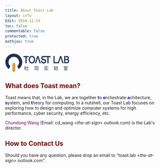 ```yaml
---
title: About Toast Lab
layout: info
Edit: 2018-11-14
toc: false
commentable: false
protected: true
mathjax: true
---
```

<img src="./logo.png" alt="The Logo of Toast Lab" width="210"> <br>
<h2><a class="toast"><font color="maroon">What does Toast mean?</font></a></h2>
<p>Toast means that, in the Lab, we are together <strong><font color="blue">t</font></strong>o <strong><font color="blue">o</font></strong>rchestrate <strong><font color="blue">a</font></strong>chitecture, <strong><font color="blue">s</font></strong>ystem, and <strong><font color="blue">t</font></strong>heory for computing. In a nutshell, our Toast Lab focuses on exploring how to 
design and optimize computer systems for high performance, cyber security, energy efficiency, etc.</p>

<p><a href="{{site.url}}{{site.baseurl}}/people#faculty" style="text-decoration: none;"><font color="purple">Chundong Wang</font></a> (Email: cd_wang <<i>the-at-sign</i>> outlook.com) is the Lab's director.</p>

<h2><a class="contact"><font color="maroon">How to Contact Us</font></a></h2>
<p>Should you have any question, please drop an email to <q>toast.lab <<i>the-at-sign</i>> outlook.com</q>.</p>
